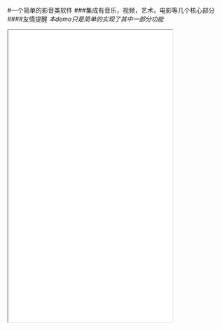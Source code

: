 #一个简单的影音类软件
###集成有音乐，视频，艺术，电影等几个核心部分
####友情提醒
*本demo只是简单的实现了其中一部分功能*

<iframe height=667 width=375 src="/maweefeng/fanpianDemo/blob/master/2016-08-23%2022.38.29.gif?raw=true">


